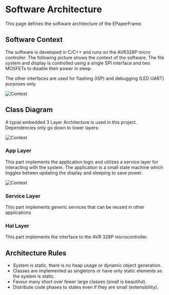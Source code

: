 # Software Architecture

This page defines the software architecture of the EPaperFrame. 
## Software Context

The software is developed in C/C++ and runs on the AVR328P micro controller. The following picture shows the context of the software. The file system and display is controlled using a single SPI interface and two MOSFETs to disable their power in sleep.

The other interfaces are used for flashing (ISP) and debugging (LED UART) purposes only.

![Context](http://www.plantuml.com/plantuml/proxy?cache=no&src=https://raw.githubusercontent.com/nhjschulz/EInkPicFrame/master/design/plantuml/SwContext.plantuml)

## Class Diagram

A typial embedded 3 Layer Architecture is used in this project. Dependencies only go down to lower layers:

![Context](http://www.plantuml.com/plantuml/proxy?cache=no&src=https://raw.githubusercontent.com/nhjschulz/EInkPicFrame/master/design/plantuml/ClassDiagram.plantuml)

### App Layer

This part implements the application logic and utilizes a service layer for interacting with the system. The application is a small state machine which toggles betwen updating the display and sleeping to save power.

![Context](http://www.plantuml.com/plantuml/proxy?cache=no&src=https://raw.githubusercontent.com/nhjschulz/EInkPicFrame/master/design/plantuml/StateMachine.plantuml)

### Service Layer

This part implements generic services that can be reused in other applications

### Hal Layer

This part implements the interface to the AVR 328P microcontroller.

## Architecture Rules

* System is static, there is no heap usage or dynamic object generation.
* Classes are implemented as singletons or have only static elements as the system is static.
* Favour many short over fewer large classes (small is beautiful).
* Distribute code phases to states even if they are small (extensibility).
